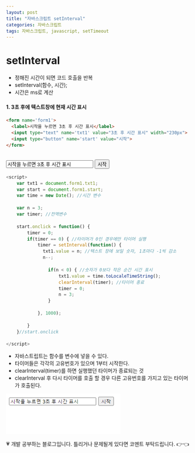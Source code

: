 ```yaml
---
layout: post
title: "자바스크립트 setInterval"
categories: 자바스크립트
tags: 자바스크립트, javascript, setTimeout
---
```


# setInterval

- 정해진 시간이 되면 코드 호출을 반복
- setInterval(함수, 시간);
- 시간은 ms로 계산

#### 1. 3초 후에 텍스트창에 현재 시간 표시

```html
<form name='form1'>
  <label>시작을 누르면 3초 후 시간 표시</label>
  <input type="text" name='txt1' value="3초 후 시간 표시" width="230px">
  <input type="button" name='start' value="시작">
</form>
```
<br>

<form name='form1'>
  <input type="text" name='txt1' value="시작을 누르면 3초 후 시간 표시" style="width: 230px">
  <input type="button" name='start' value="시작">
</form>

```javascript
<script>
    var txt1 = document.form1.txt1;
    var start = document.form1.start;
    var time = new Date(); //시간 변수

    var n = 3;
    var timer; //전역변수

    start.onclick = function() {
        timer = 0;
        if(timer == 0) { //타이머가 0인 경우에만 타이머 실행
            timer = setInterval(function() {
              txt1.value = n; //텍스트 창에 보일 숫자, 1초마다 -1씩 감소
              n--;

                if(n < 0) { //숫자가 0보다 작은 순간 시간 표시
                    txt1.value = time.toLocaleTimeString();
                    clearInterval(timer); //타이머 종료
                    timer = 0;
                    n = 3;
                }

            }, 1000);

        }
    }//start.onclick

</script>
```
- 자바스트립트는 함수를 변수에 넣을 수 있다.
- 타이머들은 각각의 고유번호가 있으며 1부터 시작한다.
- clearInterval(timer)를 하면 실행했던 타이머가 종료되는 것
- clearInterval 후 다시 타이머를 호출 할 경우 다른 고유번호를 가지고 있는 타이머가 호출된다.

![jsp11_ex01](/image/jsp11_01.gif)

<div class="myc1" id="c1"><span>💗 개발 공부하는 블로그입니다. 틀리거나 문제될게 있다면 코멘트 부탁드립니다. 👉👈</span></div>
